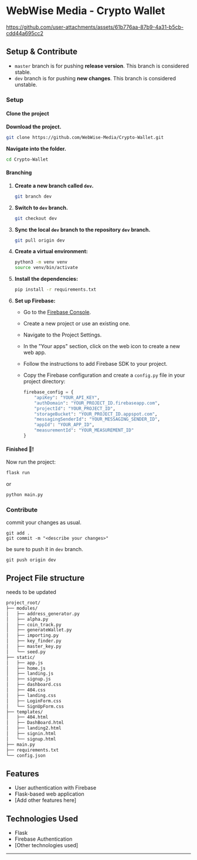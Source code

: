 # WebWise Media - Crypto Wallet

https://github.com/user-attachments/assets/61b776aa-87b9-4a31-b5cb-cdd44a695cc2




## Setup & Contribute

- `master` branch is for pushing **release version**. This branch is considered stable.
- `dev` branch is for pushing **new changes**. This branch is considered unstable.

### Setup

#### Clone the project

 **Download the project.**

   ```bash
   git clone https://github.com/WebWise-Media/Crypto-Wallet.git
   ```

 **Navigate into the folder.**

   ```bash
   cd Crypto-Wallet
   ```

#### Branching

1. **Create a new branch called `dev`.**

   ```bash
   git branch dev
   ```

2. **Switch to `dev` branch.**

   ```bash
   git checkout dev
   ```

3. **Sync the local `dev` branch to the repository `dev` branch.**

   ```bash
   git pull origin dev
   ```

4. **Create a virtual environment:**

   ```bash
   python3 -m venv venv
   source venv/bin/activate
   ```

5. **Install the dependencies:**

   ```bash
   pip install -r requirements.txt
   ```

6. **Set up Firebase:**

   - Go to the [Firebase Console](https://console.firebase.google.com/).
   - Create a new project or use an existing one.
   - Navigate to the Project Settings.
   - In the "Your apps" section, click on the web icon to create a new web app.
   - Follow the instructions to add Firebase SDK to your project.
   - Copy the Firebase configuration and create a `config.py` file in your project directory:

     ```python
     firebase_config = {
         "apiKey": "YOUR_API_KEY",
         "authDomain": "YOUR_PROJECT_ID.firebaseapp.com",
         "projectId": "YOUR_PROJECT_ID",
         "storageBucket": "YOUR_PROJECT_ID.appspot.com",
         "messagingSenderId": "YOUR_MESSAGING_SENDER_ID",
         "appId": "YOUR_APP_ID",
         "measurementId": "YOUR_MEASUREMENT_ID"
     }
     ```

  #### Finished 🎉!

Now run the project:

   ```bash
   flask run 
   ```
   or
   
   ```bash
   python main.py
   ```



### Contribute

commit your changes as usual.
```
git add .
git commit -m "<describe your changes>"
```

be sure to push it in `dev` branch.
```
git push origin dev
```
  

## Project File structure
needs to be updated 

```markdown
project_root/
├── modules/
│   ├── address_generator.py
│   ├── alpha.py
│   ├── coin_track.py
│   ├── generateWallet.py
│   ├── importing.py
│   ├── key_finder.py
│   ├── master_key.py
│   └── seed.py
├── static/
│   ├── app.js
│   ├── home.js
│   ├── landing.js
│   ├── signup.js
│   ├── dashboard.css
│   ├── 404.css
│   ├── landing.css
│   ├── LoginForm.css
│   └── SignUpForm.css
├── templates/
│   ├── 404.html
│   ├── DashBoard.html
│   ├── landing2.html
│   ├── signin.html
│   └── signup.html
├── main.py
├── requirements.txt
└── config.json
```
## Features

- User authentication with Firebase
- Flask-based web application
- [Add other features here]

## Technologies Used

- Flask
- Firebase Authentication
- [Other technologies used]

---
